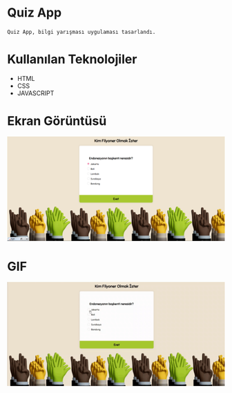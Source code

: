 # Quiz App
    Quiz App, bilgi yarışması uygulaması tasarlandı.

# Kullanılan Teknolojiler
- HTML
- CSS
- JAVASCRIPT

# Ekran Görüntüsü
![](images/quiz%20app%20ss.png)

# GIF
![](images/quiz_app_gif.gif)


